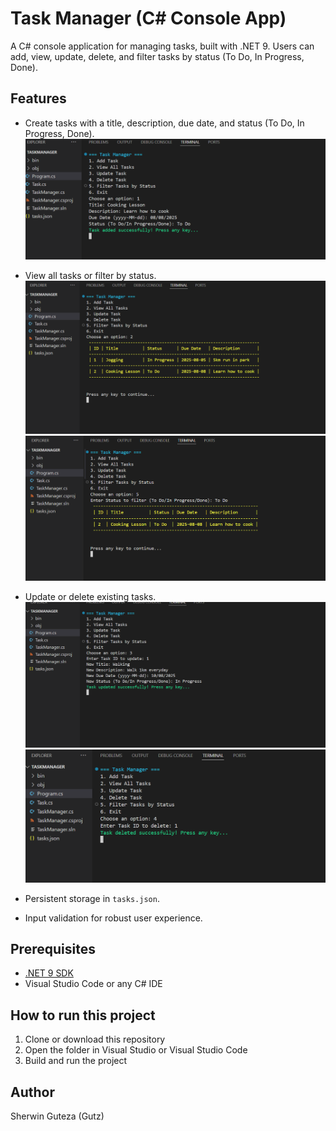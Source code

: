# Task Manager (C# Console App)

A C# console application for managing tasks, built with .NET 9. Users can add, view, update, delete, and filter tasks by status (To Do, In Progress, Done).

## Features
- Create tasks with a title, description, due date, and status (To Do, In Progress, Done).
![Task Manager Add Task](images/Add_Task.png)

- View all tasks or filter by status.
![Task Manager View Task](images/View_Task.png)
![Task Manager Filter Task](images/Filter_Task.png)

- Update or delete existing tasks.
![Task Manager Update Task](images/Update_Task_1.png)
![Task Manager Delete Task](images/Delete_Task_1.png)

- Persistent storage in `tasks.json`.
- Input validation for robust user experience.

## Prerequisites
- [.NET 9 SDK](https://dotnet.microsoft.com/download/dotnet/9.0)
- Visual Studio Code or any C# IDE

## How to run this project
1. Clone or download this repository
2. Open the folder in Visual Studio or Visual Studio Code
3. Build and run the project

## Author
Sherwin Guteza (Gutz)
